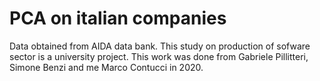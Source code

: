 # PCA on italian companies
Data obtained from AIDA data bank. This study on production of sofware sector is a university project. This work was done from Gabriele Pillitteri, Simone Benzi and me Marco Contucci in 2020.

